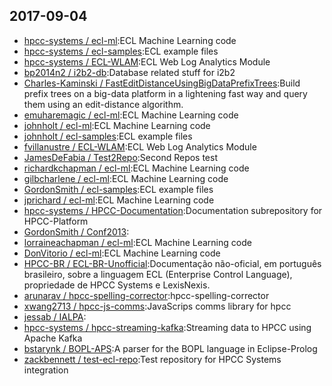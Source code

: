 ## 2017-09-04

* [hpcc-systems / ecl-ml](https://github.com/hpcc-systems/ecl-ml):ECL Machine Learning code
* [hpcc-systems / ecl-samples](https://github.com/hpcc-systems/ecl-samples):ECL example files
* [hpcc-systems / ECL-WLAM](https://github.com/hpcc-systems/ECL-WLAM):ECL Web Log Analytics Module
* [bp2014n2 / i2b2-db](https://github.com/bp2014n2/i2b2-db):Database related stuff for i2b2
* [Charles-Kaminski / FastEditDistanceUsingBigDataPrefixTrees](https://github.com/Charles-Kaminski/FastEditDistanceUsingBigDataPrefixTrees):Build prefix trees on a big-data platform in a lightening fast way and query them using an edit-distance algorithm.
* [emuharemagic / ecl-ml](https://github.com/emuharemagic/ecl-ml):ECL Machine Learning code
* [johnholt / ecl-ml](https://github.com/johnholt/ecl-ml):ECL Machine Learning code
* [johnholt / ecl-samples](https://github.com/johnholt/ecl-samples):ECL example files
* [fvillanustre / ECL-WLAM](https://github.com/fvillanustre/ECL-WLAM):ECL Web Log Analytics Module
* [JamesDeFabia / Test2Repo](https://github.com/JamesDeFabia/Test2Repo):Second Repos test
* [richardkchapman / ecl-ml](https://github.com/richardkchapman/ecl-ml):ECL Machine Learning code
* [gilbcharlene / ecl-ml](https://github.com/gilbcharlene/ecl-ml):ECL Machine Learning code
* [GordonSmith / ecl-samples](https://github.com/GordonSmith/ecl-samples):ECL example files
* [jprichard / ecl-ml](https://github.com/jprichard/ecl-ml):ECL Machine Learning code
* [hpcc-systems / HPCC-Documentation](https://github.com/hpcc-systems/HPCC-Documentation):Documentation subrepository for HPCC-Platform
* [GordonSmith / Conf2013](https://github.com/GordonSmith/Conf2013):
* [lorraineachapman / ecl-ml](https://github.com/lorraineachapman/ecl-ml):ECL Machine Learning code
* [DonVitorio / ecl-ml](https://github.com/DonVitorio/ecl-ml):ECL Machine Learning code
* [HPCC-BR / ECL-BR-Unofficial](https://github.com/HPCC-BR/ECL-BR-Unofficial):Documentação não-oficial, em português brasileiro, sobre a linguagem ECL (Enterprise Control Language), propriedade de HPCC Systems e LexisNexis.
* [arunarav / hpcc-spelling-corrector](https://github.com/arunarav/hpcc-spelling-corrector):hpcc-spelling-corrector
* [xwang2713 / hpcc-js-comms](https://github.com/xwang2713/hpcc-js-comms):JavaScrips comms library for hpcc
* [jessab / IALPA](https://github.com/jessab/IALPA):
* [hpcc-systems / hpcc-streaming-kafka](https://github.com/hpcc-systems/hpcc-streaming-kafka):Streaming data to HPCC using Apache Kafka
* [bstarynk / BOPL-APS](https://github.com/bstarynk/BOPL-APS):A parser for the BOPL language in Eclipse-Prolog
* [zackbennett / test-ecl-repo](https://github.com/zackbennett/test-ecl-repo):Test repository for HPCC Systems integration
